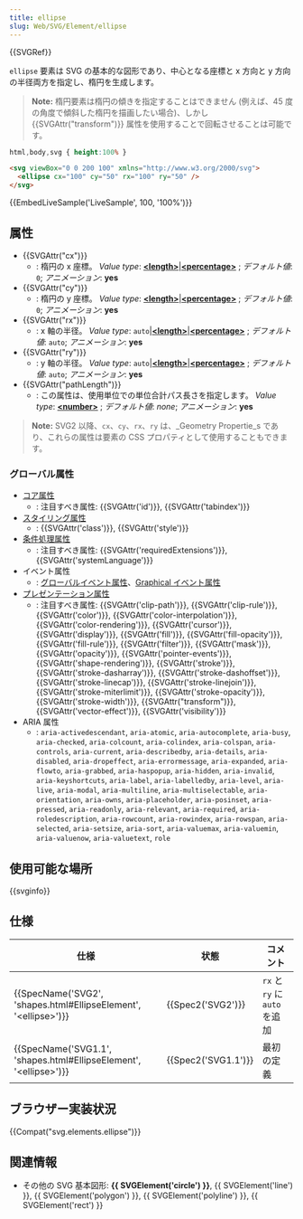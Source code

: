 ```yaml
---
title: ellipse
slug: Web/SVG/Element/ellipse
---
```

{{SVGRef}}

`ellipse` 要素は SVG の基本的な図形であり、中心となる座標と x 方向と y 方向の半径両方を指定し、楕円を生成します。

> **Note:** 楕円要素は楕円の傾きを指定することはできません (例えば、45 度の角度で傾斜した楕円を描画したい場合)、しかし {{SVGAttr("transform")}} 属性を使用することで回転させることは可能です。

```css hidden
html,body,svg { height:100% }
```

```html
<svg viewBox="0 0 200 100" xmlns="http://www.w3.org/2000/svg">
  <ellipse cx="100" cy="50" rx="100" ry="50" />
</svg>
```

{{EmbedLiveSample('LiveSample', 100, '100%')}}

## 属性

- {{SVGAttr("cx")}}
  - : 楕円の x 座標。
    _Value type_: [**\<length>**](/ja/docs/Web/SVG/Content_type#Length)|[**\<percentage>**](/ja/docs/Web/SVG/Content_type#Percentage) ; _デフォルト値_: `0`; _アニメーション_: **yes**
- {{SVGAttr("cy")}}
  - : 楕円の y 座標。
    _Value type_: [**\<length>**](/ja/docs/Web/SVG/Content_type#Length)|[**\<percentage>**](/ja/docs/Web/SVG/Content_type#Percentage) ; _デフォルト値_: `0`; _アニメーション_: **yes**
- {{SVGAttr("rx")}}
  - : x 軸の半径。
    _Value type_: `auto`|[**\<length>**](/ja/docs/Web/SVG/Content_type#Length)|[**\<percentage>**](/ja/docs/Web/SVG/Content_type#Percentage) ; _デフォルト値_: `auto`; _アニメーション_: **yes**
- {{SVGAttr("ry")}}
  - : y 軸の半径。
    _Value type_: `auto`|[**\<length>**](/ja/docs/Web/SVG/Content_type#Length)|[**\<percentage>**](/ja/docs/Web/SVG/Content_type#Percentage) ; _デフォルト値_: `auto`; _アニメーション_: **yes**
- {{SVGAttr("pathLength")}}
  - : この属性は、使用単位での単位合計パス長さを指定します。
    _Value type_: [**\<number>**](/ja/docs/Web/SVG/Content_type#Number) ; _デフォルト値_: _none_; _アニメーション_: **yes**

> **Note:** SVG2 以降、`cx`、`cy`、`rx`、`ry` は、\_Geometry Propertie_s であり、これらの属性は要素の CSS プロパティとして使用することもできます。

### グローバル属性

- [コア属性](/ja/docs/Web/SVG/Attribute/Core)
  - : 注目すべき属性: {{SVGAttr('id')}}, {{SVGAttr('tabindex')}}
- [スタイリング属性](/ja/docs/Web/SVG/Attribute/Styling)
  - : {{SVGAttr('class')}}, {{SVGAttr('style')}}
- [条件処理属性](/ja/docs/Web/SVG/Attribute/Conditional_Processing)
  - : 注目すべき属性: {{SVGAttr('requiredExtensions')}}, {{SVGAttr('systemLanguage')}}
- イベント属性
  - : [グローバルイベント属性](/ja/docs/Web/SVG/Attribute/Events#Global_Event_Attributes)、[Graphical イベント属性](/ja/docs/Web/SVG/Attribute/Events#Graphical_Event_Attributes)
- [プレゼンテーション属性](/ja/docs/Web/SVG/Attribute/Presentation)
  - : 注目すべき属性: {{SVGAttr('clip-path')}}, {{SVGAttr('clip-rule')}}, {{SVGAttr('color')}}, {{SVGAttr('color-interpolation')}}, {{SVGAttr('color-rendering')}}, {{SVGAttr('cursor')}}, {{SVGAttr('display')}}, {{SVGAttr('fill')}}, {{SVGAttr('fill-opacity')}}, {{SVGAttr('fill-rule')}}, {{SVGAttr('filter')}}, {{SVGAttr('mask')}}, {{SVGAttr('opacity')}}, {{SVGAttr('pointer-events')}}, {{SVGAttr('shape-rendering')}}, {{SVGAttr('stroke')}}, {{SVGAttr('stroke-dasharray')}}, {{SVGAttr('stroke-dashoffset')}}, {{SVGAttr('stroke-linecap')}}, {{SVGAttr('stroke-linejoin')}}, {{SVGAttr('stroke-miterlimit')}}, {{SVGAttr('stroke-opacity')}}, {{SVGAttr('stroke-width')}}, {{SVGAttr("transform")}}, {{SVGAttr('vector-effect')}}, {{SVGAttr('visibility')}}
- ARIA 属性
  - : `aria-activedescendant`, `aria-atomic`, `aria-autocomplete`, `aria-busy`, `aria-checked`, `aria-colcount`, `aria-colindex`, `aria-colspan`, `aria-controls`, `aria-current`, `aria-describedby`, `aria-details`, `aria-disabled`, `aria-dropeffect`, `aria-errormessage`, `aria-expanded`, `aria-flowto`, `aria-grabbed`, `aria-haspopup`, `aria-hidden`, `aria-invalid`, `aria-keyshortcuts`, `aria-label`, `aria-labelledby`, `aria-level`, `aria-live`, `aria-modal`, `aria-multiline`, `aria-multiselectable`, `aria-orientation`, `aria-owns`, `aria-placeholder`, `aria-posinset`, `aria-pressed`, `aria-readonly`, `aria-relevant`, `aria-required`, `aria-roledescription`, `aria-rowcount`, `aria-rowindex`, `aria-rowspan`, `aria-selected`, `aria-setsize`, `aria-sort`, `aria-valuemax`, `aria-valuemin`, `aria-valuenow`, `aria-valuetext`, `role`

## 使用可能な場所

{{svginfo}}

## 仕様

| 仕様                                                                                             | 状態                     | コメント                      |
| ------------------------------------------------------------------------------------------------ | ------------------------ | ----------------------------- |
| {{SpecName('SVG2', 'shapes.html#EllipseElement', '&lt;ellipse&gt;')}}     | {{Spec2('SVG2')}} | `rx` と `ry` に `auto` を追加 |
| {{SpecName('SVG1.1', 'shapes.html#EllipseElement', '&lt;ellipse&gt;')}} | {{Spec2('SVG1.1')}} | 最初の定義                    |

## ブラウザー実装状況

{{Compat("svg.elements.ellipse")}}

## 関連情報

- その他の SVG 基本図形: **{{ SVGElement('circle') }}**, {{ SVGElement('line') }}, {{ SVGElement('polygon') }}, {{ SVGElement('polyline') }}, {{ SVGElement('rect') }}
